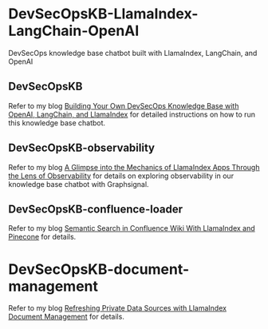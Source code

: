 # DevSecOpsKB-LlamaIndex-LangChain-OpenAI
DevSecOps knowledge base chatbot built with LlamaIndex, LangChain, and OpenAI

## DevSecOpsKB
Refer to my blog [Building Your Own DevSecOps Knowledge Base with OpenAI, LangChain, and LlamaIndex](https://betterprogramming.pub/building-your-own-devsecops-knowledge-base-with-openai-langchain-and-llamaindex-b28cda15abb7?sk=325cfa8160e0187af8c6ff11fd8c1eaf) for detailed instructions on how to run this knowledge base chatbot.

## DevSecOpsKB-observability

Refer to my blog [A Glimpse into the Mechanics of LlamaIndex Apps Through the Lens of Observability](https://betterprogramming.pub/a-glimpse-into-the-mechanics-of-llamaindex-apps-through-the-lens-of-observability-9e7c49f4cb32?sk=6bb0a3a8dc496e1f58523991f063550e) for details on exploring observability in our knowledge base chatbot with Graphsignal.

## DevSecOpsKB-confluence-loader

Refer to my blog [Semantic Search in Confluence Wiki With LlamaIndex and Pinecone](https://betterprogramming.pub/semantic-search-in-confluence-wiki-with-llamaindex-and-pinecone-eb39c1d8c004?sk=596d82ad5b5b64b3be7e06a857872d8f) for details.

# DevSecOpsKB-document-management

Refer to my blog [Refreshing Private Data Sources with LlamaIndex Document Management](https://betterprogramming.pub/refreshing-private-data-sources-with-llamaindex-document-management-1d1f1529f5eb?sk=4d80ac08510b688443e7e7292b877797) for details.
